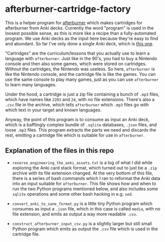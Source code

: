 # afterburner-cartridge-factory
This is a helper program for [afterburner](https://github.com/aleksnavratil/afterburner) which makes cartridges for afterburner from Anki decks. Currently the word "program" is used in the loosest possible sense, as this is more like a recipe than a fully-automated program. We use Anki decks as the input here because they're easy to find and abundant. So far I've only done a single Anki deck, which is [this one](http://frequencylists.blogspot.com/2016/08/5000-italian-sentences-sorted-from.html).

"Cartridges" are the curriculum/lessons that you actually use to learn a language with `afterburner`. Just like in the 90's, you had to buy a Nintendo console and then also some games, which were stored on cartridges. Without the cartridges, the Nintendo was useless. So here, `afterburner` is like the Nintendo console, and the cartridge file is like the games. You can use the same console to play many games, just as you can use `afterburner` to learn many languages. 

Under the hood, a cartridge is just a zip file containing a bunch of `.mp3` files, which have names like `2203` and `24`, with no file extensions. There's also a `.csv` file in the archive, which tells `afterburner` which `.mp3` files go with which text in your target and known languages.

Anyway, the point of this program is to consume as input an Anki deck, which is a bafflingly complex bundle of `.sqlite` databases, `.json` files, and loose `.mp3` files. This program extracts the parts we need and discards the rest, emitting a cartridge file which is suitable for use in `afterburner`.

## Explanation of the files in this repo

* `reverse_engineering_the_anki_assets.txt` is a log of what I did while exploring the Anki card stack format, which turned out to just be a `.zip` archive with its file extension changed. At the very bottom of this file, there is a series of bash commands which I ran to reformat the Anki data into an input suitable for `afterburner`. This file shows how and when to run the two Python programs mentioned below, and also includes some `sqlite` operations and some other bash hacking in e.g. `sed`.

* `convert_anki_to_sane_format.py` is a little tiny Python program which consumes as input a `.json` file, which in this case is called `media`, with no file extension, and emits as output a way more readable `.csv`.

* `construct_afterburner_input_csv.py` is a slightly larger but still small Python program which emits as output the `.csv` file which is used in the cartridge file.

